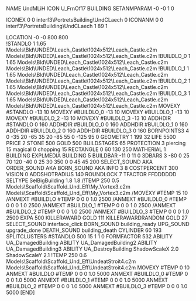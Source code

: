 NAME UndMLiH
ICON U_FrnOf17
BUILDING
SETANMPARAM -0 -0 1 0

ICONEX 0 0 interf3\PortretsBuilding\UndCLaech 0
ICONANM 0 0 interf3\PortretsBuilding\UndCLaech 1 89 1

LOCATION -0 -0 800 800              
!STANDLO      1 1.65 Models\Bld\UNDED\Leach_Castle\1024x512\Leach_Castle.c2m Models\Bld\UNDED\Leach_Castle\1024x512\Leach_Castle.c2m 
!BUILDLO_0    1 1.65 Models\Bld\UNDED\Leach_Castle\1024x512\Leach_Castle.c2m Models\Bld\UNDED\Leach_Castle\1024x512\Leach_Castle.c2m 
!BUILDLO_1    1 1.65 Models\Bld\UNDED\Leach_Castle\1024x512\Leach_Castle.c2m Models\Bld\UNDED\Leach_Castle\1024x512\Leach_Castle.c2m 
!BUILDLO_2    1 1.65 Models\Bld\UNDED\Leach_Castle\1024x512\Leach_Castle.c2m Models\Bld\UNDED\Leach_Castle\1024x512\Leach_Castle.c2m 
!BUILDLO_3    1 1.65 Models\Bld\UNDED\Leach_Castle\1024x512\Leach_Castle.c2m Models\Bld\UNDED\Leach_Castle\1024x512\Leach_Castle.c2m 
MOVEXY #STANDLO   -13 10
MOVEXY #BUILDLO_0 -13 10
MOVEXY #BUILDLO_1 -13 10
MOVEXY #BUILDLO_2 -13 10
MOVEXY #BUILDLO_3 -13 10
ADDHDIR #STANDLO 0 160
ADDHDIR #BUILDLO_0 0 160
ADDHDIR #BUILDLO_1 0 160
ADDHDIR #BUILDLO_2 0 160
ADDHDIR #BUILDLO_3 0 160
BORNPOINTS3 4 0 -35 20   -65 35 20   -85 55 0   -125 95 0
GEOMETRY 1 199 32
LIFE     5500
PRICE 2 STONE 500 GOLD 500
BUILDSTAGES 65
PROTECTION 3 piercing 15 magical 0 chopping 15
RECTANGLE    0 60 130 250
MATHERIAL 1 BUILDING
EXPLMEDIA BUILDING 5
BUILDBAR    -11 0 11 0
3DBARS 3 -80 0 25 70 120 -40 0 25 30 350  0 0 45 45 200
SELECT_SOUND AKA
ORDER_SOUND AKA
BORN_SOUND   AKA
INFO 3 8
COSTPERCENT 300
VISION 0
ADDSHOTRADIUS 140
ROUNDLOCK 7
TFACTOR FFDDDDDD
SELTYPE SelBigBuilding 1.8 1.8
/!TEMP 250 0.5 Models\Scaffold\Scaffold_Und_Eff\My_Vortex3.c2m Models\Scaffold\Scaffold_Und_Eff\My_Vortex3.c2m
/MOVEXY  #TEMP 15 10
/ANMEXT #BUILDLO #TEMP  0 0 0 1.0 2500
/ANMEXT #BUILDLO_0 #TEMP  0 0 0 1.0 2500
/ANMEXT #BUILDLO_1 #TEMP  0 0 0 1.0 2500
/ANMEXT #BUILDLO_2 #TEMP  0 0 0 1.0 2500
/ANMEXT #BUILDLO_3 #TEMP  0 0 0 1.0 2500
EXPA 500
KILLERAWARD             GOLD 111
KILLERAWARDRANDOM       GOLD 27
SELECT_SOUND interface_click
BORN_SOUND building_ready
UPG_SOUND upgrade_done
DEATH_SOUND building_death
CYLINDER 60 193
SPLITCLUSTERS #STANDLO 500 15 1 1 0
FORMFACTOR 532
ABILITY UA_DamagedBuilding
ABILITY UA_DamagedBuilding2
ABILITY UA_DamagedBuilding3
ABILITY UA_DestroyBuilding
ShadowScaleX 2.0
ShadowScaleY 2.1
!TEMP 250 0.6 Models\Scaffold\Scaffold_Und_Eff\UndeatStroit4.c2m Models\Scaffold\Scaffold_Und_Eff\UndeatStroit4.c2m
MOVEXY  #TEMP 0 10
ANMEXT #BUILDLO #TEMP  0 0 0 1.0 5000
ANMEXT #BUILDLO_0 #TEMP  0 0 0 1.0 5000
ANMEXT #BUILDLO_1 #TEMP  0 0 0 1.0 5000
ANMEXT #BUILDLO_2 #TEMP  0 0 0 1.0 5000
ANMEXT #BUILDLO_3 #TEMP  0 0 0 1.0 5000
[END]
